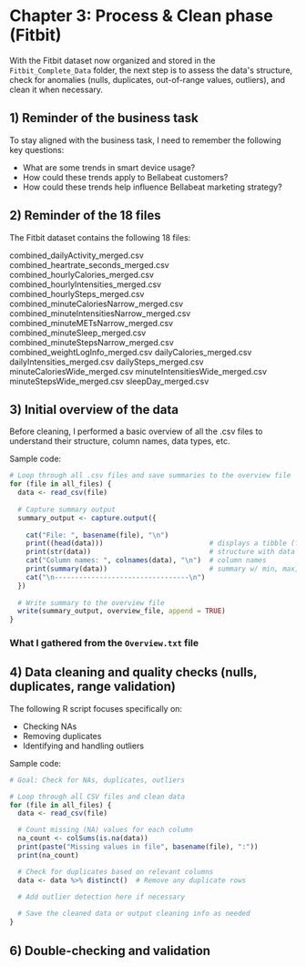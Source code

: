 # Chapter 3: Process & Clean phase (Fitbit)

With the Fitbit dataset now organized and stored in the `Fitbit_Complete_Data` folder, the next step is to assess the data's structure, check for anomalies (nulls, duplicates, out-of-range values, outliers), and clean it when necessary.

## 1) Reminder of the business task

To stay aligned with the business task, I need to remember the following key questions:
   
- What are some trends in smart device usage?
- How could these trends apply to Bellabeat customers?
- How could these trends help influence Bellabeat marketing strategy?


## 2) Reminder of the 18 files

The Fitbit dataset contains the following 18 files:

combined_dailyActivity_merged.csv
combined_heartrate_seconds_merged.csv
combined_hourlyCalories_merged.csv
combined_hourlyIntensities_merged.csv
combined_hourlySteps_merged.csv
combined_minuteCaloriesNarrow_merged.csv
combined_minuteIntensitiesNarrow_merged.csv
combined_minuteMETsNarrow_merged.csv
combined_minuteSleep_merged.csv
combined_minuteStepsNarrow_merged.csv
combined_weightLogInfo_merged.csv
dailyCalories_merged.csv
dailyIntensities_merged.csv
dailySteps_merged.csv
minuteCaloriesWide_merged.csv
minuteIntensitiesWide_merged.csv
minuteStepsWide_merged.csv
sleepDay_merged.csv


## 3) Initial overview of the data

Before cleaning, I performed a basic overview of all the .csv files to understand their structure, column names, data types, etc. 

Sample code:

```r
# Loop through all .csv files and save summaries to the overview file
for (file in all_files) {
  data <- read_csv(file)
 
  # Capture summary output
  summary_output <- capture.output({
   
    cat("File: ", basename(file), "\n")
    print((head(data)))                          # displays a tibble (first few lines & columns)
    print(str(data))                             # structure with data types
    cat("Column names: ", colnames(data), "\n")  # column names
    print(summary(data))                         # summary w/ min, max, mean, median & quartiles
    cat("\n---------------------------------\n")
  })
 
  # Write summary to the overview file
  write(summary_output, overview_file, append = TRUE)
}

```

### What I gathered from the `Overview.txt` file



## 4) Data cleaning and quality checks (nulls, duplicates, range validation)

The following R script focuses specifically on:
- Checking NAs
- Removing duplicates
- Identifying and handling outliers


Sample code:
```r
# Goal: Check for NAs, duplicates, outliers

# Loop through all CSV files and clean data
for (file in all_files) {
  data <- read_csv(file)

  # Count missing (NA) values for each column
  na_count <- colSums(is.na(data))
  print(paste("Missing values in file", basename(file), ":"))
  print(na_count)

  # Check for duplicates based on relevant columns
  data <- data %>% distinct()  # Remove any duplicate rows
  
  # Add outlier detection here if necessary

  # Save the cleaned data or output cleaning info as needed
}

```

## 6) Double-checking and validation




